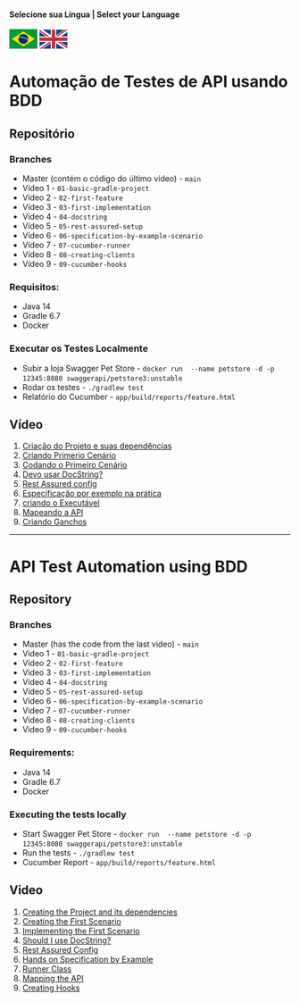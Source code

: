 #### Selecione sua Língua | Select your Language
<a href='#automação-de-testes-de-api-usando-bdd'><img src="images/pt-br.png" alt="Português" width="50" /></a>
<a href='#api-test-automation-using-bdd'><img src="images/en.jpg" alt="English" width="50" /></a>


# Automação de Testes de API usando BDD

## Repositório

### Branches
* Master (contém o código do último vídeo)  - `main` 
* Vídeo 1 - `01-basic-gradle-project`
* Vídeo 2 - `02-first-feature`
* Vídeo 3 - `03-first-implementation`
* Vídeo 4 - `04-docstring`
* Vídeo 5 - `05-rest-assured-setup`
* Vídeo 6 - `06-specification-by-example-scenario`
* Vídeo 7 - `07-cucumber-runner`
* Vídeo 8 - `08-creating-clients`
* Vídeo 9 - `09-cucumber-hooks`

### Requisitos:
* Java 14
* Gradle 6.7
* Docker


### Executar os Testes Localmente
* Subir a loja Swagger Pet Store - `docker run  --name petstore -d -p 12345:8080 swaggerapi/petstore3:unstable`
* Rodar os testes - `./gradlew test`
* Relatório do Cucumber - `app/build/reports/feature.html`

## Vídeo

1. [Criação do Projeto e suas dependências](https://youtu.be/YTKIVemoibA)
1. [Criando Primerio Cenário](https://youtu.be/dmSimWz21RQ) 
1. [Codando o Primeiro Cenário](https://youtu.be/qJyYvdAYZzY)
1. [Devo usar DocString?](https://youtu.be/FVssrtDRs_o)
1. [Rest Assured config](https://youtu.be/Ca_z5m_GtpI)
1. [Especificação por exemplo na prática](https://youtu.be/yZA65qXKxoQ)
1. [criando o Executável](https://youtu.be/jSWksLZ9Z7M)
1. [Mapeando a API](https://youtu.be/ltgVZ8Pbjcc)
1. [Criando Ganchos](https://youtu.be/TWkmPkelLd4)

---

# API Test Automation using BDD

## Repository

### Branches
* Master (has the code from the last video)  - `main` 
* Video 1 - `01-basic-gradle-project`
* Video 2 - `02-first-feature`
* Video 3 - `03-first-implementation`
* Video 4 - `04-docstring`
* Video 5 - `05-rest-assured-setup`
* Video 6 - `06-specification-by-example-scenario`
* Video 7 - `07-cucumber-runner`
* Video 8 - `08-creating-clients`
* Video 9 - `09-cucumber-hooks`

### Requirements:
* Java 14
* Gradle 6.7
* Docker

### Executing the tests locally
* Start Swagger Pet Store - `docker run  --name petstore -d -p 12345:8080 swaggerapi/petstore3:unstable`
* Run the tests - `./gradlew test`
* Cucumber Report - `app/build/reports/feature.html`

## Video

1. [Creating the Project and its dependencies](https://youtu.be/0i72N1Fz_y0) 
1. [Creating the First Scenario](https://youtu.be/A3uiR4quZr4) 
1. [Implementing the First Scenario](https://youtu.be/uFoq-XtbBa0)
1. [Should I use DocString?](https://youtu.be/M-S55a6ei1M)
1. [Rest Assured Config](https://youtu.be/3jHMpmZfylY)
1. [Hands on Specification by Example](https://youtu.be/wkePKVTevYM)
1. [Runner Class](https://youtu.be/oqElg0mpfwY)
1. [Mapping the API](https://youtu.be/-_B2fFxfFdY)
1. [Creating Hooks](https://youtu.be/Kg611Jv_ib8)
